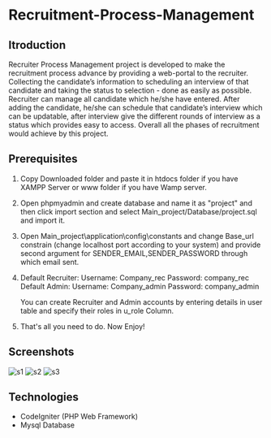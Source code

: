 # Recruitment-Process-Management

## Itroduction

Recruiter Process Management project is developed to make the recruitment process
advance by providing a web-portal to the recruiter. Collecting the candidate’s
information to scheduling an interview of that candidate and taking the status to
selection - done as easily as possible. Recruiter can manage all candidate which he/she
have entered. After adding the candidate, he/she can schedule that candidate’s
interview which can be updatable, after interview give the different rounds of interview
as a status which provides easy to access. Overall all the phases of recruitment would
achieve by this project.

## Prerequisites

1. Copy Downloaded folder and paste it in htdocs folder if you have XAMPP Server or www folder if you have Wamp server.
2. Open phpmyadmin and create database and name it as "project" and then click import section and select
  Main_project/Database/project.sql and import it.
3. Open Main_project\application\config\constants and change Base_url constrain (change localhost port according to your system)
  and provide second argument for SENDER_EMAIL,SENDER_PASSWORD through which email sent.
4. Default Recruiter:
    Username: Company_rec
    Password: company_rec
   Default Admin:
    Username: Company_admin
    Password: company_admin
    
   You can create Recruiter and Admin accounts by entering details in user table and specify their roles in u_role Column.
5. That's all you need to do. Now Enjoy!

## Screenshots

   ![s1](https://user-images.githubusercontent.com/63452683/96695058-d4c34d00-13a6-11eb-9822-e07644b5a015.PNG)
   ![s2](https://user-images.githubusercontent.com/63452683/96695110-e60c5980-13a6-11eb-8571-4e9f8d9e5c37.PNG)
   ![s3](https://user-images.githubusercontent.com/63452683/96695152-f1f81b80-13a6-11eb-948c-f00cae7f2c07.PNG)

## Technologies

* CodeIgniter (PHP Web Framework)
* Mysql Database
